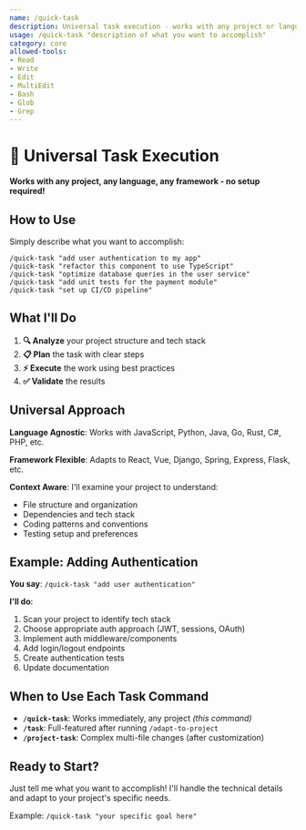 ```yaml
---
name: /quick-task
description: Universal task execution - works with any project or language
usage: /quick-task "description of what you want to accomplish"
category: core
allowed-tools:
- Read
- Write
- Edit
- MultiEdit
- Bash
- Glob
- Grep
---
```


# 🎯 Universal Task Execution

**Works with any project, any language, any framework - no setup required!**

## How to Use

Simply describe what you want to accomplish:

```
/quick-task "add user authentication to my app"
/quick-task "refactor this component to use TypeScript"
/quick-task "optimize database queries in the user service"
/quick-task "add unit tests for the payment module"
/quick-task "set up CI/CD pipeline"
```

## What I'll Do

1. **🔍 Analyze** your project structure and tech stack
2. **📋 Plan** the task with clear steps
3. **⚡ Execute** the work using best practices
4. **✅ Validate** the results

## Universal Approach

**Language Agnostic**: Works with JavaScript, Python, Java, Go, Rust, C#, PHP, etc.

**Framework Flexible**: Adapts to React, Vue, Django, Spring, Express, Flask, etc.

**Context Aware**: I'll examine your project to understand:
- File structure and organization
- Dependencies and tech stack
- Coding patterns and conventions
- Testing setup and preferences

## Example: Adding Authentication

**You say**: `/quick-task "add user authentication"`

**I'll do**:
1. Scan your project to identify tech stack
2. Choose appropriate auth approach (JWT, sessions, OAuth)
3. Implement auth middleware/components
4. Add login/logout endpoints
5. Create authentication tests
6. Update documentation

## When to Use Each Task Command

- **`/quick-task`**: Works immediately, any project *(this command)*
- **`/task`**: Full-featured after running `/adapt-to-project`
- **`/project-task`**: Complex multi-file changes (after customization)

## Ready to Start?

Just tell me what you want to accomplish! I'll handle the technical details and adapt to your project's specific needs.

Example: `/quick-task "your specific goal here"`